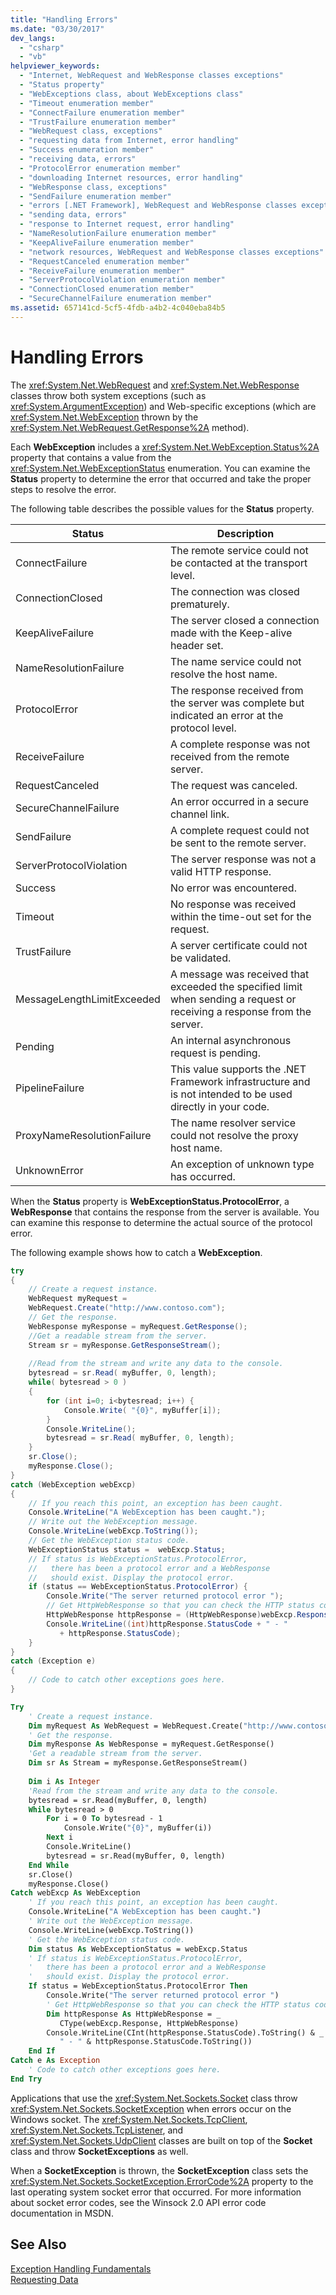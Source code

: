 ```yaml
---
title: "Handling Errors"
ms.date: "03/30/2017"
dev_langs: 
  - "csharp"
  - "vb"
helpviewer_keywords: 
  - "Internet, WebRequest and WebResponse classes exceptions"
  - "Status property"
  - "WebExceptions class, about WebExceptions class"
  - "Timeout enumeration member"
  - "ConnectFailure enumeration member"
  - "TrustFailure enumeration member"
  - "WebRequest class, exceptions"
  - "requesting data from Internet, error handling"
  - "Success enumeration member"
  - "receiving data, errors"
  - "ProtocolError enumeration member"
  - "downloading Internet resources, error handling"
  - "WebResponse class, exceptions"
  - "SendFailure enumeration member"
  - "errors [.NET Framework], WebRequest and WebResponse classes exceptions"
  - "sending data, errors"
  - "response to Internet request, error handling"
  - "NameResolutionFailure enumeration member"
  - "KeepAliveFailure enumeration member"
  - "network resources, WebRequest and WebResponse classes exceptions"
  - "RequestCanceled enumeration member"
  - "ReceiveFailure enumeration member"
  - "ServerProtocolViolation enumeration member"
  - "ConnectionClosed enumeration member"
  - "SecureChannelFailure enumeration member"
ms.assetid: 657141cd-5cf5-4fdb-a4b2-4c040eba84b5
---
```

# Handling Errors
The <xref:System.Net.WebRequest> and <xref:System.Net.WebResponse> classes throw both system exceptions (such as <xref:System.ArgumentException>) and Web-specific exceptions (which are <xref:System.Net.WebException> thrown by the <xref:System.Net.WebRequest.GetResponse%2A> method).  
  
 Each **WebException** includes a <xref:System.Net.WebException.Status%2A> property that contains a value from the <xref:System.Net.WebExceptionStatus> enumeration. You can examine the **Status** property to determine the error that occurred and take the proper steps to resolve the error.  
  
 The following table describes the possible values for the **Status** property.  
  
|Status|Description|  
|------------|-----------------|  
|ConnectFailure|The remote service could not be contacted at the transport level.|  
|ConnectionClosed|The connection was closed prematurely.|  
|KeepAliveFailure|The server closed a connection made with the Keep-alive header set.|  
|NameResolutionFailure|The name service could not resolve the host name.|  
|ProtocolError|The response received from the server was complete but indicated an error at the protocol level.|  
|ReceiveFailure|A complete response was not received from the remote server.|  
|RequestCanceled|The request was canceled.|  
|SecureChannelFailure|An error occurred in a secure channel link.|  
|SendFailure|A complete request could not be sent to the remote server.|  
|ServerProtocolViolation|The server response was not a valid HTTP response.|  
|Success|No error was encountered.|  
|Timeout|No response was received within the time-out set for the request.|  
|TrustFailure|A server certificate could not be validated.|  
|MessageLengthLimitExceeded|A message was received that exceeded the specified limit when sending a request or receiving a response from the server.|  
|Pending|An internal asynchronous request is pending.|  
|PipelineFailure|This value supports the .NET Framework infrastructure and is not intended to be used directly in your code.|  
|ProxyNameResolutionFailure|The name resolver service could not resolve the proxy host name.|  
|UnknownError|An exception of unknown type has occurred.|  
  
 When the **Status** property is **WebExceptionStatus.ProtocolError**, a **WebResponse** that contains the response from the server is available. You can examine this response to determine the actual source of the protocol error.  
  
 The following example shows how to catch a **WebException**.  
  
```csharp  
try   
{  
    // Create a request instance.  
    WebRequest myRequest =   
    WebRequest.Create("http://www.contoso.com");  
    // Get the response.  
    WebResponse myResponse = myRequest.GetResponse();  
    //Get a readable stream from the server.   
    Stream sr = myResponse.GetResponseStream();  
  
    //Read from the stream and write any data to the console.  
    bytesread = sr.Read( myBuffer, 0, length);  
    while( bytesread > 0 )   
    {  
        for (int i=0; i<bytesread; i++) {  
            Console.Write( "{0}", myBuffer[i]);  
        }  
        Console.WriteLine();  
        bytesread = sr.Read( myBuffer, 0, length);  
    }  
    sr.Close();  
    myResponse.Close();  
}  
catch (WebException webExcp)   
{  
    // If you reach this point, an exception has been caught.  
    Console.WriteLine("A WebException has been caught.");  
    // Write out the WebException message.  
    Console.WriteLine(webExcp.ToString());  
    // Get the WebException status code.  
    WebExceptionStatus status =  webExcp.Status;  
    // If status is WebExceptionStatus.ProtocolError,   
    //   there has been a protocol error and a WebResponse   
    //   should exist. Display the protocol error.  
    if (status == WebExceptionStatus.ProtocolError) {  
        Console.Write("The server returned protocol error ");  
        // Get HttpWebResponse so that you can check the HTTP status code.  
        HttpWebResponse httpResponse = (HttpWebResponse)webExcp.Response;  
        Console.WriteLine((int)httpResponse.StatusCode + " - "  
           + httpResponse.StatusCode);  
    }  
}  
catch (Exception e)   
{  
    // Code to catch other exceptions goes here.  
}  
```  
  
```vb  
Try  
    ' Create a request instance.  
    Dim myRequest As WebRequest = WebRequest.Create("http://www.contoso.com")  
    ' Get the response.  
    Dim myResponse As WebResponse = myRequest.GetResponse()  
    'Get a readable stream from the server.   
    Dim sr As Stream = myResponse.GetResponseStream()  
  
    Dim i As Integer      
    'Read from the stream and write any data to the console.  
    bytesread = sr.Read(myBuffer, 0, length)  
    While bytesread > 0  
        For i = 0 To bytesread - 1  
            Console.Write("{0}", myBuffer(i))  
        Next i  
        Console.WriteLine()  
        bytesread = sr.Read(myBuffer, 0, length)  
    End While  
    sr.Close()  
    myResponse.Close()  
Catch webExcp As WebException  
    ' If you reach this point, an exception has been caught.  
    Console.WriteLine("A WebException has been caught.")  
    ' Write out the WebException message.  
    Console.WriteLine(webExcp.ToString())  
    ' Get the WebException status code.  
    Dim status As WebExceptionStatus = webExcp.Status  
    ' If status is WebExceptionStatus.ProtocolError,   
    '   there has been a protocol error and a WebResponse   
    '   should exist. Display the protocol error.  
    If status = WebExceptionStatus.ProtocolError Then  
        Console.Write("The server returned protocol error ")  
        ' Get HttpWebResponse so that you can check the HTTP status code.  
        Dim httpResponse As HttpWebResponse = _  
           CType(webExcp.Response, HttpWebResponse)  
        Console.WriteLine(CInt(httpResponse.StatusCode).ToString() & _  
           " - " & httpResponse.StatusCode.ToString())  
    End If  
Catch e As Exception  
    ' Code to catch other exceptions goes here.  
End Try  
```  
  
 Applications that use the <xref:System.Net.Sockets.Socket> class throw <xref:System.Net.Sockets.SocketException> when errors occur on the Windows socket. The <xref:System.Net.Sockets.TcpClient>, <xref:System.Net.Sockets.TcpListener>, and <xref:System.Net.Sockets.UdpClient> classes are built on top of the **Socket** class and throw **SocketExceptions** as well.  
  
 When a **SocketException** is thrown, the **SocketException** class sets the <xref:System.Net.Sockets.SocketException.ErrorCode%2A> property to the last operating system socket error that occurred. For more information about socket error codes, see the Winsock 2.0 API error code documentation in MSDN.  
  
## See Also  
 [Exception Handling Fundamentals](../../../docs/standard/exceptions/exception-handling-fundamentals.md)  
 [Requesting Data](../../../docs/framework/network-programming/requesting-data.md)

